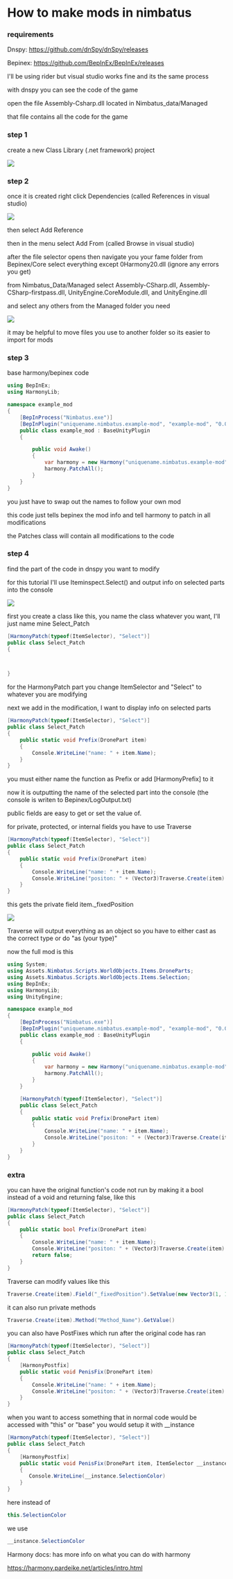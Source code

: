 # How to make mods in nimbatus

### requirements

Dnspy: https://github.com/dnSpy/dnSpy/releases

Bepinex: https://github.com/BepInEx/BepInEx/releases

I'll be using rider but visual studio works fine and its the same process

with dnspy you can see the code of the game

open the file Assembly-Csharp.dll located in Nimbatus_data/Managed

that file contains all the code for the game

### step 1

create a new Class Library (.net framework) project

![](./images/step-1.png)

### step 2

once it is created right click Dependencies (called References in visual studio)

![](./images/step-2a.png)

then select Add Reference

then in the menu select Add From (called Browse in visual studio)

after the file selector opens then navigate you your fame folder
from Bepinex/Core select everything except 0Harmony20.dll (ignore any errors you get)

from Nimbatus_Data/Managed select Assembly-CSharp.dll, Assembly-CSharp-firstpass.dll, UnityEngine.CoreModule.dll, and UnityEngine.dll

and select any others from the Managed folder you need

![](./images/step-2b.png)

it may be helpful to move files you use to another folder so its easier to import for mods

### step 3

base harmony/bepinex code

```csharp
using BepInEx;
using HarmonyLib;

namespace example_mod
{
    [BepInProcess("Nimbatus.exe")]
    [BepInPlugin("uniquename.nimbatus.example-mod", "example-mod", "0.0.0.0")]
    public class example_mod : BaseUnityPlugin
    {

        public void Awake()
        {
            var harmony = new Harmony("uniquename.nimbatus.example-mod");
            harmony.PatchAll();
        }
    }
}
```

you just have to swap out the names to follow your own mod

this code just tells bepinex the mod info and tell harmony to patch in all modifications

the Patches class will contain all modifications to the code

### step 4

find the part of the code in dnspy you want to modify

for this tutorial I'll use Iteminspect.Select() and output info on selected parts into the console

![](./images/step-4.png)

first you create a class like this, you name the class whatever you want, I'll just name mine Select_Patch

```csharp
[HarmonyPatch(typeof(ItemSelector), "Select")]
public class Select_Patch
{



}
```

for the HarmonyPatch part you change ItemSelector and "Select" to whatever you are modifying

next we add in the modification, I want to display info on selected parts

```csharp
[HarmonyPatch(typeof(ItemSelector), "Select")]
public class Select_Patch
{
    public static void Prefix(DronePart item)
    {
        Console.WriteLine("name: " + item.Name);
    }
}
```

you must either name the function as Prefix or add [HarmonyPrefix] to it

now it is outputting the name of the selected part into the console (the console is writen to Bepinex/LogOutput.txt)

public fields are easy to get or set the value of.

for private, protected, or internal fields you have to use Traverse

```csharp
[HarmonyPatch(typeof(ItemSelector), "Select")]
public class Select_Patch
{
    public static void Prefix(DronePart item)
    {
        Console.WriteLine("name: " + item.Name);
        Console.WriteLine("positon: " + (Vector3)Traverse.Create(item).Field("_fixedPosition").GetValue());
    }
}
```

this gets the private field item.\_fixedPosition

![](./2022-09-18-20-07-31-image.png)

Traverse will output everything as an object so you have to either cast as the correct type or do "as (your type)"

now the full mod is this

```csharp
using System;
using Assets.Nimbatus.Scripts.WorldObjects.Items.DroneParts;
using Assets.Nimbatus.Scripts.WorldObjects.Items.Selection;
using BepInEx;
using HarmonyLib;
using UnityEngine;

namespace example_mod
{
    [BepInProcess("Nimbatus.exe")]
    [BepInPlugin("uniquename.nimbatus.example-mod", "example-mod", "0.0.0.0")]
    public class example_mod : BaseUnityPlugin
    {

        public void Awake()
        {
            var harmony = new Harmony("uniquename.nimbatus.example-mod");
            harmony.PatchAll();
        }
    }

    [HarmonyPatch(typeof(ItemSelector), "Select")]
    public class Select_Patch
    {
        public static void Prefix(DronePart item)
        {
            Console.WriteLine("name: " + item.Name);
            Console.WriteLine("positon: " + (Vector3)Traverse.Create(item).Field("_fixedPosition").GetValue());
        }
    }
}
```

### extra

you can have the original function's code not run by making it a bool instead of a void and returning false, like this

```csharp
[HarmonyPatch(typeof(ItemSelector), "Select")]
public class Select_Patch
{
    public static bool Prefix(DronePart item)
    {
        Console.WriteLine("name: " + item.Name);
        Console.WriteLine("positon: " + (Vector3)Traverse.Create(item).Field("_fixedPosition").GetValue());
        return false;
    }
}
```

Traverse can modify values like this

```csharp
Traverse.Create(item).Field("_fixedPosition").SetValue(new Vector3(1, 1, 1)));
```

it can also run private methods

```csharp
Traverse.Create(item).Method("Method_Name").GetValue()
```

you can also have PostFixes which run after the original code has ran

```csharp
[HarmonyPatch(typeof(ItemSelector), "Select")]
public class Select_Patch
{
    [HarmonyPostfix]
    public static void PenisFix(DronePart item)
    {
        Console.WriteLine("name: " + item.Name);
        Console.WriteLine("positon: " + (Vector3)Traverse.Create(item).Field("_fixedPosition").GetValue());
    }
}
```

when you want to access something that in normal code would be accessed with "this" or "base" you would setup it with \_\_instance

```csharp
[HarmonyPatch(typeof(ItemSelector), "Select")]
public class Select_Patch
{
    [HarmonyPostfix]
    public static void PenisFix(DronePart item, ItemSelector __instance)
    {
       Console.WriteLine(__instance.SelectionColor)
    }
}
```

here instead of

```csharp
this.SelectionColor
```

we use

```csharp
__instance.SelectionColor
```

Harmony docs: has more info on what you can do with harmony

https://harmony.pardeike.net/articles/intro.html
